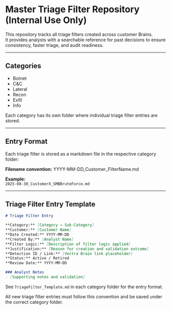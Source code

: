 # Master Triage Filter Repository (Internal Use Only)

This repository tracks all triage filters created across customer Brains.  
It provides analysts with a searchable reference for past decisions to ensure consistency, faster triage, and audit readiness.

---

## Categories
- Botnet
- C&C
- Lateral
- Recon
- Exfil
- Info

Each category has its own folder where individual triage filter entries are stored.

---

## Entry Format
Each triage filter is stored as a markdown file in the respective category folder:

**Filename convention:**  YYYY-MM-DD_Customer_FilterName.md


**Example:**  
`2025-08-30_CustomerX_SMBBruteForce.md`

---

## Triage Filter Entry Template
```markdown
# Triage Filter Entry

**Category:** [Category → Sub-Category]  
**Customer:** [Customer Name]  
**Date Created:** YYYY-MM-DD  
**Created By:** [Analyst Name]  
**Filter Logic:** [Description of filter logic applied]  
**Justification:** [Reason for creation and validation outcome]  
**Detection ID / Link:** [Vectra Brain link placeholder]  
**Status:** Active / Retired  
**Review Date:** YYYY-MM-DD  

### Analyst Notes
- [Supporting notes and validation]


```
See `TriageFilter_Template.md` in each category folder for the entry format.


All new triage filter entries must follow this convention and be saved under the correct category folder.

